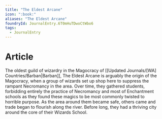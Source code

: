 ```yaml
---
title: "The Eldest Arcane"
icon: ":book:"
aliases: "The Eldest Arcane"
foundryId: JournalEntry.6T0mHuTDwoCtWbo6
tags:
  - JournalEntry
---
```

# Article
The oldest guild of wizardry in the Magocracy of [[Updated Journals/[WA] Countries/Barban|Barban]], The Eldest Arcane is arguably the origin of the Magocracy, when a group of wizards set up shop here to suppress the rampant Necromancy in the area. Over time, they gathered students, forbidding entirely the practice of Necromancy and most of Enchantment schools as they found these magics to be most commonly twisted to horrible purpose. As the area around them became safe, others came and trade began to flourish along the river. Before long, they had a thriving city around the core of their Wizards School.